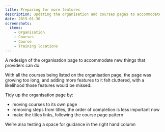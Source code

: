 ```yaml
---
title: Preparing for more features
description: Updating the organisation and courses pages to accommodate new features being added as part of UCAS transition.
date: 2019-01-30
screenshots:
  items:
    - Organisation
    - Courses
    - Course
    - Training locations
---
```


A redesign of the organisation page to accommodate new things that providers can do.

With all the courses being listed on the organisation page, the page was growing too long, and adding more features to it felt cluttered, with a likelihood those features would be missed.

Tidy up the organisation page by:

* moving courses to its own page
* removing steps from titles, the order of completion is less important now
* make the titles links, following the course page pattern

We’re also testing a space for guidance in the right hand column
